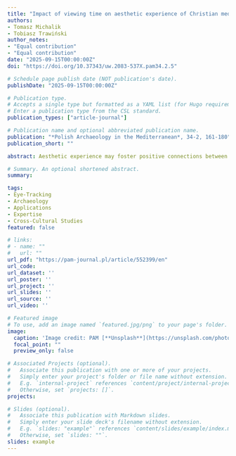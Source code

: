 ```yaml
---
title: "Impact of viewing time on aesthetic experience of Christian medieval Nubian wall paintings: an eye-tracking study with Sudanese and Western viewers"
authors:
- Tomasz Michalik
- Tobiasz Trawiński
author_notes:
- "Equal contribution"
- "Equal contribution"
date: "2025-09-15T00:00:00Z"
doi: "https://doi.org/10.37343/uw.2083-537X.pam34.2.5"

# Schedule page publish date (NOT publication's date).
publishDate: "2025-09-15T00:00:00Z"

# Publication type.
# Accepts a single type but formatted as a YAML list (for Hugo requirements).
# Enter a publication type from the CSL standard.
publication_types: ["article-journal"]

# Publication name and optional abbreviated publication name.
publication: "*Polish Archaeology in the Mediterranean*, 34-2, 161-180"
publication_short: ""

abstract: Aesthetic experience may foster positive connections between visitors and heritage sites. However, the way people engage with and esthetically experience archaeological heritage is not yet well understood. To address this gap, in the present on-site study, we explored how viewers’ cultural backgrounds might influence their aesthetic experience of Christian medieval Nubian wall paintings. Specifically, Sudanese and Western subjects were asked to view 17 paintings from the Monastery on Kom H in Old Dongola (Sudan) while their eye movements and fixations were recorded with a mobile eye-tracker. After the viewing session, participants reported which paintings they preferred and would select for a museum exhibition. Our analysis explored whether and how viewing time on the entire wall painting, and on its specific elements (faces of characters depicted in the paintings and areas outside the faces), mediated later aesthetic choices. The results showed that the viewing time partly predicts the aesthetic choices of participants from both groups. Interestingly, although both groups based their aesthetic choices on viewing faces, the Western viewers were more inclined to do so than the Sudanese participants. Overall, the study supports the idea that cultural background can influence how viewers visually engage with heritage, which in turn partly affects their aesthetic choices. In addition, the research outcome demonstrates that recording eye movements and fixations may foster our understanding of ways viewers engage with archaeological heritage.

# Summary. An optional shortened abstract.
summary:

tags:
- Eye-Tracking
- Archaeology
- Applications
- Expertise
- Cross-Cultural Studies
featured: false

# links:
# - name: ""
#   url: ""
url_pdf: "https://pam-journal.pl/article/552399/en"
url_code: 
url_dataset: ''
url_poster: ''
url_project: ''
url_slides: ''
url_source: ''
url_video: ''

# Featured image
# To use, add an image named `featured.jpg/png` to your page's folder. 
image:
  caption: 'Image credit: PAM [**Unsplash**](https://unsplash.com/photos/jdD8gXaTZsc)'
  focal_point: ""
  preview_only: false

# Associated Projects (optional).
#   Associate this publication with one or more of your projects.
#   Simply enter your project's folder or file name without extension.
#   E.g. `internal-project` references `content/project/internal-project/index.md`.
#   Otherwise, set `projects: []`.
projects:

# Slides (optional).
#   Associate this publication with Markdown slides.
#   Simply enter your slide deck's filename without extension.
#   E.g. `slides: "example"` references `content/slides/example/index.md`.
#   Otherwise, set `slides: ""`.
slides: example
---
```

